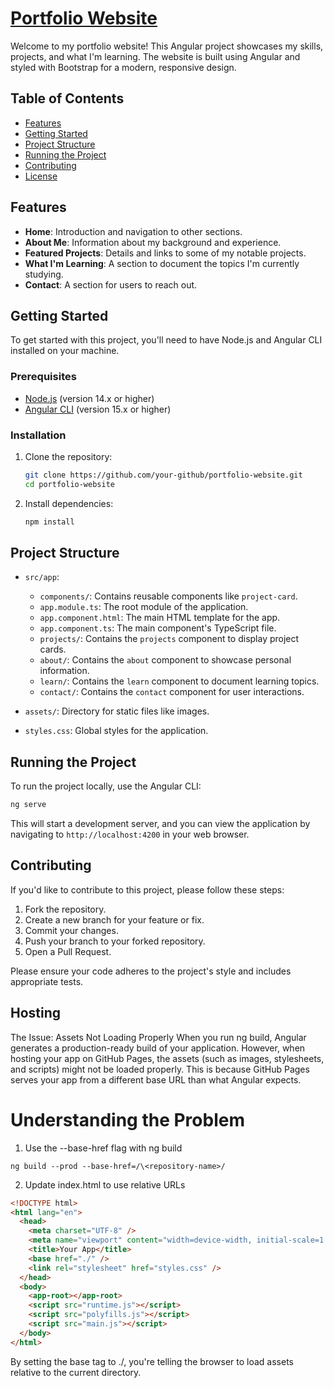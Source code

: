 # [Portfolio Website](https://dshr-65e14.web.app/learn)

Welcome to my portfolio website! This Angular project showcases my skills, projects, and what I'm learning. The website is built using Angular and styled with Bootstrap for a modern, responsive design.

## Table of Contents

- [Features](#features)
- [Getting Started](#getting-started)
- [Project Structure](#project-structure)
- [Running the Project](#running-the-project)
- [Contributing](#contributing)
- [License](#license)

## Features

- **Home**: Introduction and navigation to other sections.
- **About Me**: Information about my background and experience.
- **Featured Projects**: Details and links to some of my notable projects.
- **What I'm Learning**: A section to document the topics I'm currently studying.
- **Contact**: A section for users to reach out.

## Getting Started

To get started with this project, you'll need to have Node.js and Angular CLI installed on your machine.

### Prerequisites

- [Node.js](https://nodejs.org/) (version 14.x or higher)
- [Angular CLI](https://cli.angular.io/) (version 15.x or higher)

### Installation

1. Clone the repository:

   ```bash
   git clone https://github.com/your-github/portfolio-website.git
   cd portfolio-website
   ```

2. Install dependencies:

   ```bash
   npm install
   ```

## Project Structure

- `src/app`:

  - `components/`: Contains reusable components like `project-card`.
  - `app.module.ts`: The root module of the application.
  - `app.component.html`: The main HTML template for the app.
  - `app.component.ts`: The main component's TypeScript file.
  - `projects/`: Contains the `projects` component to display project cards.
  - `about/`: Contains the `about` component to showcase personal information.
  - `learn/`: Contains the `learn` component to document learning topics.
  - `contact/`: Contains the `contact` component for user interactions.

- `assets/`: Directory for static files like images.

- `styles.css`: Global styles for the application.

## Running the Project

To run the project locally, use the Angular CLI:

```bash
ng serve
```

This will start a development server, and you can view the application by navigating to `http://localhost:4200` in your web browser.

## Contributing

If you'd like to contribute to this project, please follow these steps:

1. Fork the repository.
2. Create a new branch for your feature or fix.
3. Commit your changes.
4. Push your branch to your forked repository.
5. Open a Pull Request.

Please ensure your code adheres to the project's style and includes appropriate tests.

## Hosting

The Issue: Assets Not Loading Properly
When you run ng build, Angular generates a production-ready build of your application. However, when hosting your app on GitHub Pages, the assets (such as images, stylesheets, and scripts) might not be loaded properly. This is because GitHub Pages serves your app from a different base URL than what Angular expects.

# Understanding the Problem

1. Use the --base-href flag with ng build

```shell
ng build --prod --base-href=/\<repository-name>/
```

2. Update index.html to use relative URLs

```html
<!DOCTYPE html>
<html lang="en">
  <head>
    <meta charset="UTF-8" />
    <meta name="viewport" content="width=device-width, initial-scale=1.0" />
    <title>Your App</title>
    <base href="./" />
    <link rel="stylesheet" href="styles.css" />
  </head>
  <body>
    <app-root></app-root>
    <script src="runtime.js"></script>
    <script src="polyfills.js"></script>
    <script src="main.js"></script>
  </body>
</html>
```

By setting the base tag to ./, you're telling the browser to load assets relative to the current directory.
